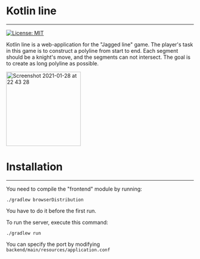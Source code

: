# Kotlin line
____

[![License: MIT](https://img.shields.io/badge/License-MIT-yellow.svg)](https://opensource.org/licenses/MIT)

Kotlin line is a web-application for the "Jagged line" game. 
The player's task in this game is to construct a polyline from start to end.
Each segment should be a knight's move, and the segments can not intersect.
The goal is to create as long polyline as possible.

<img width="200" alt="Screenshot 2021-01-28 at 22 43 28" src="https://user-images.githubusercontent.com/42250320/106190231-69192900-61ba-11eb-9b19-5f4458b22a4f.png">

# Installation

----

You need to compile the "frontend" module by running:

`./gradlew browserDistribution`

You have to do it before the first run.

To run the server, execute this command:

`./gradlew run`

You can specify the port by modifying `backend/main/resources/application.conf`
